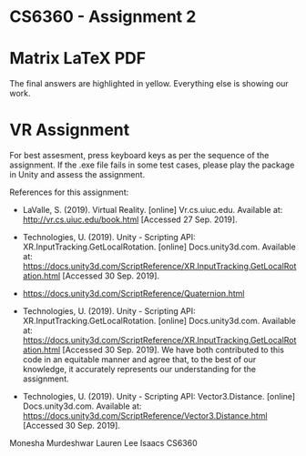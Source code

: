 # CS6360 - Assignment 2


# Matrix LaTeX PDF
The final answers are highlighted in yellow. Everything else is showing our work.

# VR Assignment
For best assesment, press keyboard keys as per the sequence of the assignment. If the .exe file fails in some test cases, please play the package in Unity and assess the assignment.

References for this assignment:
- LaValle, S. (2019). Virtual Reality. [online] Vr.cs.uiuc.edu. Available at: http://vr.cs.uiuc.edu/book.html [Accessed 27 Sep. 2019].

- Technologies, U. (2019). Unity - Scripting API: XR.InputTracking.GetLocalRotation. [online] Docs.unity3d.com. Available at: https://docs.unity3d.com/ScriptReference/XR.InputTracking.GetLocalRotation.html [Accessed 30 Sep. 2019].

- https://docs.unity3d.com/ScriptReference/Quaternion.html

- Technologies, U. (2019). Unity - Scripting API: XR.InputTracking.GetLocalRotation. [online] Docs.unity3d.com. Available at: https://docs.unity3d.com/ScriptReference/XR.InputTracking.GetLocalRotation.html [Accessed 30 Sep. 2019].
We have both contributed to this code in an equitable manner and agree that, to the best of our knowledge, it accurately represents our understanding for the assignment. 

- Technologies, U. (2019). Unity - Scripting API: Vector3.Distance. [online] Docs.unity3d.com. Available at: https://docs.unity3d.com/ScriptReference/Vector3.Distance.html [Accessed 30 Sep. 2019].

Monesha Murdeshwar 
Lauren Lee Isaacs
CS6360
